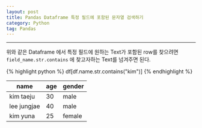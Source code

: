 ```yaml
---
layout: post
title: Pandas Dataframe 특정 필드에 포함된 문자열 검색하기
category: Python
tag: Pandas
---
```


<table>
    <thead>
        <tr>
            <th>name</th>
            <th>age</th>
            <th>gender</th>
        </tr>
    </thead>
    <tbody>
        <tr>
            <td>kim taeju</td>
            <td>30</td>
            <td>male</td>
        </tr>
        <tr>
            <td>lee jungjae</td>
            <td>40</td>
            <td>male</td>
        </tr>
        <tr>
            <td>kim yuna</td>
            <td>25</td>
            <td>female</td>
        </tr>
    </tbody>

----

위와 같은 Dataframe 에서 특정 필드에 원하는 Text가 포함된 row를 찾으려면 `field_name.str.contains` 에 찾고자하는 Text를 넘겨주면 된다.

{% highlight python %}
df[df.name.str.contains("kim")]
{% endhighlight %}